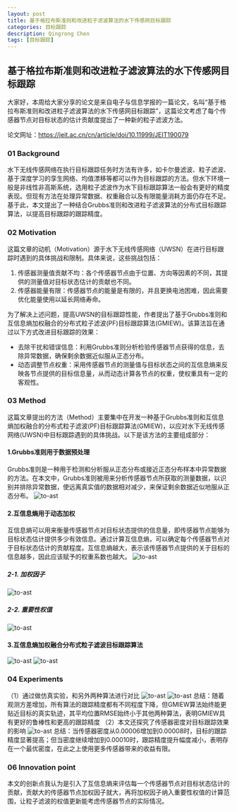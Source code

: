 ```yaml
---
layout: post
title: 基于格拉布斯准则和改进粒子滤波算法的水下传感网目标跟踪
categories: 目标跟踪
description: Qingrong Chen
tags: [目标跟踪]
---
```


## 基于格拉布斯准则和改进粒子滤波算法的水下传感网目标跟踪
大家好，本周给大家分享的论文是来自电子与信息学报的一篇论文，名叫“基于格拉布斯准则和改进粒子滤波算法的水下传感网目标跟踪”，这篇论文考虑了每个传感器节点对目标状态的估计贡献度提出了一种新的粒子滤波方法。

论文网址：https://jeit.ac.cn/cn/article/doi/10.11999/JEIT190079

### 01 Background
水下无线传感网络在执行目标跟踪任务时方法有许多，如卡尔曼滤波、粒子滤波、基于深度学习的孪生网络、均值漂移等都可以作为目标跟踪的方法。但水下环境一般是非线性非高斯系统，选用粒子滤波作为水下目标跟踪算法一般会有更好的精度表现。但现有方法在处理异常数据、权重融合以及有限能量消耗方面仍存在不足。基于此，本文提出了一种结合Grubbs准则和改进粒子滤波算法的分布式目标跟踪算法，以提高目标跟踪的跟踪精度。

### 02 Motivation
这篇文章的动机（Motivation）源于水下无线传感网络（UWSN）在进行目标跟踪时遇到的具体挑战和限制。具体来说，这些挑战包括：

1. 传感器测量值贡献不均：各个传感器节点由于位置、方向等因素的不同，其提供的测量值对目标状态估计的贡献也不同。
2. 传感器能量有限：传感器节点的能量是有限的，并且更换电池困难，因此需要优化能量使用以延长网络寿命。

为了解决上述问题，提高UWSN的目标跟踪性能，作者提出了基于Grubbs准则和互信息熵加权融合的分布式粒子滤波(PF)目标跟踪算法(GMIEW)。该算法旨在通过以下方式改进目标跟踪的效果：
- 去除干扰和错误信息：利用Grubbs准则分析检验传感器节点获得的信息，去除异常数据，确保剩余数据近似服从正态分布。
- 动态调整节点权重：采用传感器节点的测量值与目标状态之间的互信息熵来反映各节点提供的目标信息量，从而动态计算各节点的权重，使权重具有一定的客观性。

### 03 Method
这篇文章提出的方法（Method）主要集中在开发一种基于Grubbs准则和互信息熵加权融合的分布式粒子滤波(PF)目标跟踪算法(GMIEW)，以应对水下无线传感网络(UWSN)中目标跟踪遇到的具体挑战。以下是该方法的主要组成部分：

#### **1.Grubbs准则用于数据预处理**
Grubbs准则是一种用于检测和分析服从正态分布或接近正态分布样本中异常数据的方法。在本文中，Grubbs准则被用来分析传感器节点所获取的测量数据，以识别并排除异常数据，使远离真实值的数据相对减少，来保证剩余数据近似地服从正态分布。
![to-ast](/images/posts/chenqingrong/01/01.png)

#### 2.互信息熵用于动态加权
互信息熵可以用来衡量传感器节点对目标状态提供的信息量，即传感器节点能够为目标状态估计提供多少有效信息。通过计算互信息熵，可以确定每个传感器节点对于目标状态估计的贡献程度。互信息熵越大，表示该传感器节点提供的关于目标的信息越多，因此应该赋予的权重系数也越大。
![to-ast](/images/posts/chenqingrong/01/02.png)

##### 2-1. 加权因子
![to-ast](/images/posts/chenqingrong/01/03.png)

##### 2-2. 重要性权值
![to-ast](/images/posts/chenqingrong/01/04.png)

#### 3.互信息熵加权融合分布式粒子滤波目标跟踪算法
![to-ast](/images/posts/chenqingrong/01/05.png)
![to-ast](/images/posts/chenqingrong/01/06.png)

### 04  Experiments
（1）通过做仿真实验，和另外两种算法进行对比
![to-ast](/images/posts/chenqingrong/01/07.png)
![to-ast](/images/posts/chenqingrong/01/08.png)
总结：随着观测方差增加，所有算法的跟踪精度都有不同程度下降，但GMIEW算法始终能更贴近目标的真实轨迹，其平均位置RMSE始终小于其他两种算法，表明GMIEW具有更好的鲁棒性和更高的跟踪精度
（2）本文还探究了传感器密度对目标跟踪效果的影响
![to-ast](/images/posts/chenqingrong/01/09.png)
总结：当传感器密度从0.00006增加到0.00008时，目标的跟踪精度显著提高；但当密度继续增加到0.00010时，跟踪精度提升幅度减小，表明存在一个最优密度，在此之上使用更多传感器带来的收益有限。

### 06 Innovation point
本文的创新点我认为是引入了互信息熵来评估每一个传感器节点对目标状态估计的贡献，贡献大的传感器节点加权因子就大，再将加权因子纳入重要性权值的计算范围，让粒子滤波的权值更新能考虑传感器节点的实际情况。

